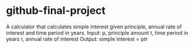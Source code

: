 # github-final-project 
A calculator that calculates simple interest given principle, annual rate of interest and time period in years.
Input:
  p, principle amount
  t, time period in years
  r, annual rate of interest
Output:
  simple interest = p*t*r
